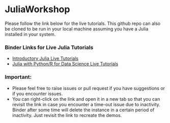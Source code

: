 # JuliaWorkshop

Please follow the link below for the live tutorials. This github repo can also be cloned to be run in your local machine assuming you have a Julia installed in your system.

### Binder Links for Live Julia Tutorials
- [Introductory Julia Live Tutorials](https://mybinder.org/v2/gh/ppalmes/JuliaWorkshop/Part1)  
- [Julia with Python/R for Data Science Live Tutorials](https://mybinder.org/v2/gh/ppalmes/JuliaWorkshop/Part2)

### Important: 
- Please feel free to raise issues or pull request if you have suggestions or if you encounter issues. 
- You can right-click on the link and open it in a new tab so that you can revisit the link in case you encounter a time-out issue due to inactivity. Binder after some time will delete the instance in a certain period of inactivity. Just revisit the link to recreate the demos.
